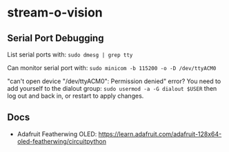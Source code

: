 # stream-o-vision


## Serial Port Debugging

List serial ports with:
`sudo dmesg | grep tty`

Can monitor serial port with:
`sudo minicom -b 115200 -o -D /dev/ttyACM0`

"can't open device "/dev/ttyACM0": Permission denied" error?
  You need to add yourself to the dialout group:
  `sudo usermod -a -G dialout $USER`
  then log out and back in, or restart to apply changes.


## Docs
- Adafruit Featherwing OLED: https://learn.adafruit.com/adafruit-128x64-oled-featherwing/circuitpython
